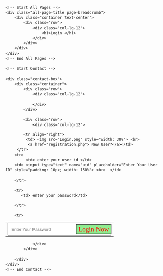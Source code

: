 <?php include "header.php"; ?> 
<body>
	
	<!-- Start All Pages -->
	<div class="all-page-title page-breadcrumb">
		<div class="container text-center">
			<div class="row">
				<div class="col-lg-12">
					<h1>Login </h1>
				</div>
			</div>
		</div>
	</div>
	<!-- End All Pages -->
	
	<!-- Start Contact -->
	
	<div class="contact-box">
		<div class="container">
			<div class="row">
				<div class="col-lg-12">
					
				</div>
			</div>

			<div class="row">
				<div class="col-lg-12">
<form action="loginck.php" method="post">

  <table border="0" align="center" cellpadding="5" cellspacing="7">
	
	        <tr align="right">	
		     <td> <img src="Login.png" style="width: 30%"> <br>
		      <a href="registration.php"> New User?</a></td>
		 </tr>
		<tr>
             <td> enter your user id </td>
        <td> <input type="text" name="uid" placeholder="Enter Your User ID" style="padding: 10px; width: 150%"> <br>  </td>
		
		</tr>

		<tr>
           <td> enter your password</td>
 <td> <input type="Password" name="pass" placeholder="Enter Your Password" style="padding: 10px; width: 150%"> <br>   </td>
		
		</tr>

		<tr>	    
 <td align="right"> <input type="submit" name="" value="Login Now" style="color: red; background-color: lightgreen; font-size: 1.5em; font-family: times new roman;"> </td> 
</tr>
               
              
</form>
		</table>			




				</div>
			</div>
		
		</div>
	</div>
	<!-- End Contact -->
<?php include "footer.php"; ?>
